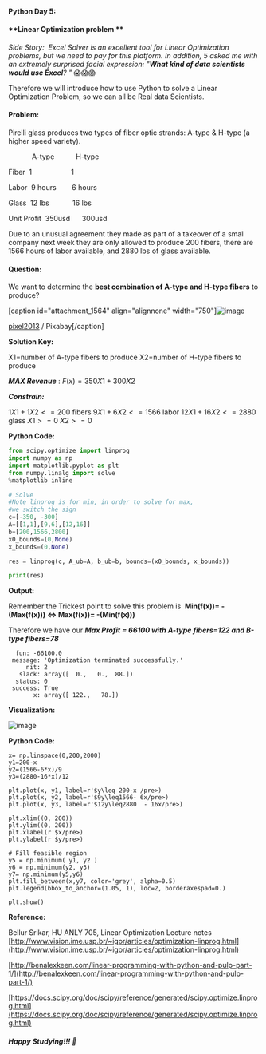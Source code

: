 #### Python Day 5:

#### **Linear Optimization problem **

*Side Story:  Excel Solver is an excellent tool for Linear Optimization problems, but we need to pay for this platform.*
*In addition, 5 asked me with an extremely surprised facial expression: "**What kind of data scientists would use Excel**? "* 😱😱😱

Therefore we will introduce how to use Python to solve a Linear Optimization Problem, so we can all be Real data Scientists.

#### **Problem:**

Pirelli glass produces two types of fiber optic strands: A-type & H-type (a higher speed variety).

            A-type           H-type

Fiber  1                    1

Labor  9 hours        6 hours 

Glass  12 lbs            16 lbs

Unit Profit  350usd      300usd

Due to an unusual agreement they made as part of a takeover of a small company next week they are only allowed to produce 200 fibers, there are 1566 hours of labor available, and 2880 lbs of glass available.

#### **Question:**

We want to determine the **best combination of A-type and H-type fibers** to produce?

[caption id="attachment_1564" align="alignnone" width="750"]![image](http://upload-images.jianshu.io/upload_images/8699364-c6f0f5c3c7073474.jpg?imageMogr2/auto-orient/strip%7CimageView2/2/w/1240)

 [pixel2013](https://pixabay.com/users/pixel2013/) / Pixabay[/caption]

**Solution Key:**

X1=number of A-type fibers to produce
X2=number of H-type fibers to produce

***MAX Revenue*** :  $F(x) = 350X1 + 300X2$

***Constrain:***

$1X1 + 1X2 <= 200$ fibers
$9X1 + 6X2 <= 1566$ labor
$12X1 + 16X2 <= 2880$ glass
$X1 >= 0$
$X2 >= 0$

**Python Code:**
``` python
from scipy.optimize import linprog 
import numpy as np
import matplotlib.pyplot as plt
from numpy.linalg import solve
%matplotlib inline

# Solve
#Note linprog is for min, in order to solve for max, 
#we switch the sign
c=[-350, -300]
A=[[1,1],[9,6],[12,16]]
b=[200,1566,2800]
x0_bounds=(0,None)
x_bounds=(0,None)

res = linprog(c, A_ub=A, b_ub=b, bounds=(x0_bounds, x_bounds))

print(res)
```

**Output:**

Remember the Trickest point to solve this problem is 
**Min(f(x))= -(Max(f(x))) ⇔ Max(f(x))= -(Min(f(x)))**

Therefore we have our ***Max Profit = 66100 with A-type fibers=122 and B-type fibers=78***
```
  fun: -66100.0
 message: 'Optimization terminated successfully.'
     nit: 2
   slack: array([  0.,   0.,  88.])
  status: 0
 success: True
       x: array([ 122.,   78.])
```

**Visualization:**

![image](http://upload-images.jianshu.io/upload_images/8699364-7d7ae29c0412e00e.png?imageMogr2/auto-orient/strip%7CimageView2/2/w/1240)

**Python Code:**

```
x= np.linspace(0,200,2000)
y1=200-x
y2=(1566-6*x)/9
y3=(2880-16*x)/12

plt.plot(x, y1, label=r'$y\leq 200-x /pre>)
plt.plot(x, y2, label=r'$9y\leq1566- 6x/pre>)
plt.plot(x, y3, label=r'$12y\leq2880  - 16x/pre>)

plt.xlim((0, 200))
plt.ylim((0, 200))
plt.xlabel(r'$x/pre>)
plt.ylabel(r'$y/pre>)

# Fill feasible region
y5 = np.minimum( y1, y2 )
y6 = np.minimum(y2, y3)
y7= np.minimum(y5,y6)
plt.fill_between(x,y7, color='grey', alpha=0.5)
plt.legend(bbox_to_anchor=(1.05, 1), loc=2, borderaxespad=0.)

plt.show()
```

**Reference:**

Bellur Srikar, HU ANLY 705, Linear Optimization Lecture notes
[http://www.vision.ime.usp.br/~igor/articles/optimization-linprog.html](http://www.vision.ime.usp.br/~igor/articles/optimization-linprog.html)

[http://benalexkeen.com/linear-programming-with-python-and-pulp-part-1/](http://benalexkeen.com/linear-programming-with-python-and-pulp-part-1/)

[https://docs.scipy.org/doc/scipy/reference/generated/scipy.optimize.linprog.html](https://docs.scipy.org/doc/scipy/reference/generated/scipy.optimize.linprog.html)

##### **Happy Studying!!!** 🤭

